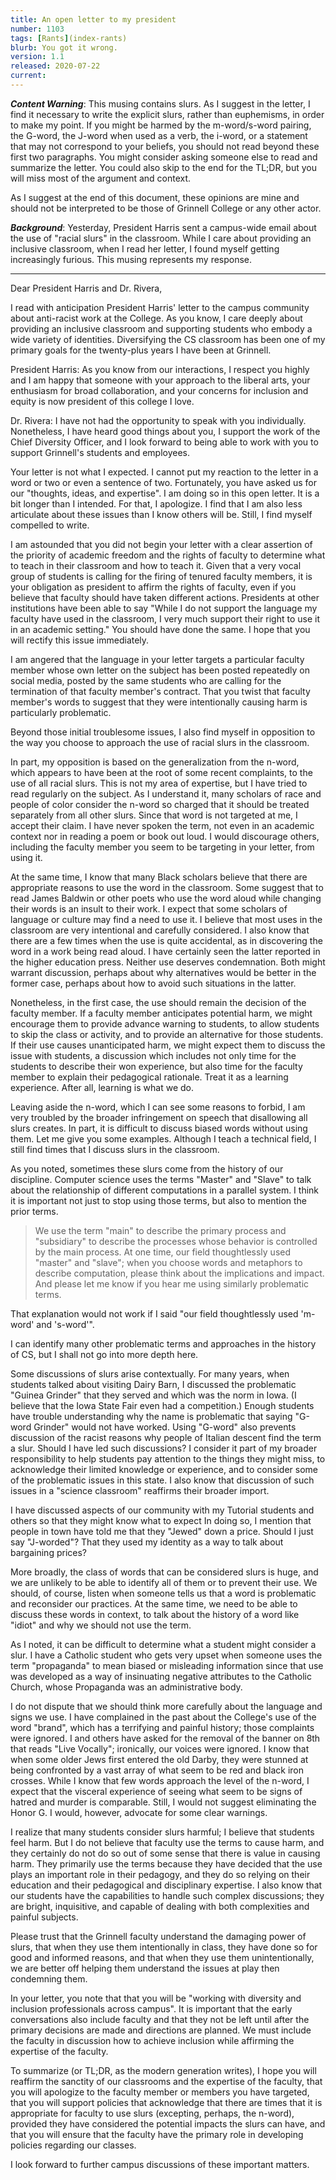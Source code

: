 ```yaml
---
title: An open letter to my president
number: 1103
tags: [Rants](index-rants)
blurb: You got it wrong.
version: 1.1
released: 2020-07-22
current: 
---
```

**_Content Warning_**: This musing contains slurs.  As I suggest
in the letter, I find it necessary to write the explicit slurs,
rather than euphemisms, in order to make my point.  If you might
be harmed by the m-word/s-word pairing, the G-word, the J-word when
used as a verb, the i-word, or a statement that may not correspond
to your beliefs, you should not read beyond these first two paragraphs.
You might consider asking someone else to read and summarize the
letter.  You could also skip to the end for the TL;DR, but you will
miss most of the argument and context.

As I suggest at the end of this document, these opinions are mine
and should not be interpreted to be those of Grinnell College or
any other actor.

**_Background_**: Yesterday, President Harris sent a campus-wide email
about the use of "racial slurs" in the classroom.  While I care about
providing an inclusive classroom, when I read her letter, I found myself
getting increasingly furious.  This musing represents my response.

---

Dear President Harris and Dr. Rivera,

I read with anticipation President Harris' letter to the campus
community about anti-racist work at the College.  As you know, I
care deeply about providing an inclusive classroom and supporting
students who embody a wide variety of identities.  Diversifying the
CS classroom has been one of my primary goals for the twenty-plus
years I have been at Grinnell.

President Harris: As you know from our interactions, I respect you
highly and I am happy that someone with your approach to the liberal
arts, your enthusiasm for broad collaboration, and your concerns
for inclusion and equity is now president of this college I love.

Dr. Rivera: I have not had the opportunity to speak with you
individually.  Nonetheless, I have heard good things about you, I
support the work of the Chief Diversity Officer, and I look forward
to being able to work with you to support Grinnell's students and
employees.

Your letter is not what I expected.  I cannot put my reaction to
the letter in a word or two or even a sentence of two.  Fortunately,
you have asked us for our "thoughts, ideas, and expertise".  I am
doing so in this open letter.  It is a bit longer than I intended.
For that, I apologize.  I find that I am also less articulate about
these issues than I know others will be.  Still, I find myself
compelled to write.

I am astounded that you did not begin your letter with a clear
assertion of the priority of academic freedom and the rights of
faculty to determine what to teach in their classroom and how to
teach it.  Given that a very vocal group of students is calling for
the firing of tenured faculty members, it is your obligation as
president to affirm the rights of faculty, even if you believe that
faculty should have taken different actions.  Presidents at other
institutions have been able to say "While I do not support the
language my faculty have used in the classroom, I very much support
their right to use it in an academic setting." You should have done
the same.  I hope that you will rectify this issue immediately.

I am angered that the language in your letter targets a particular
faculty member whose own letter on the subject has been posted
repeatedly on social media, posted by the same students who are
calling for the termination of that faculty member's contract.  That
you twist that faculty member's words to suggest that they were
intentionally causing harm is particularly problematic.

Beyond those initial troublesome issues, I also find myself in
opposition to the way you choose to approach the use of racial slurs
in the classroom.

In part, my opposition is based on the generalization from the
n-word, which appears to have been at the root of some recent
complaints, to the use of all racial slurs.  This is not my area
of expertise, but I have tried to read regularly on the subject.
As I understand it, many scholars of race and people of color
consider the n-word so charged that it should be treated separately
from all other slurs.  Since that word is not targeted at me, I
accept their claim.  I have never spoken the term, not even in an
academic context nor in reading a poem or book out loud.  I would
discourage others, including the faculty member you seem to be
targeting in your letter, from using it.

At the same time, I know that many Black scholars believe that there
are appropriate reasons to use the word in the classroom. Some
suggest that to read James Baldwin or other poets who use the word
aloud while changing their words is an insult to their work.  I
expect that some scholars of language or culture may find a need
to use it.  I believe that most uses in the classroom are very
intentional and carefully considered.  I also know that there are
a few times when the use is quite accidental, as in discovering the
word in a work being read aloud.  I have certainly seen the latter
reported in the higher education press.  Neither use deserves
condemnation.  Both might warrant discussion, perhaps about why
alternatives would be better in the former case, perhaps about how
to avoid such situations in the latter.  

Nonetheless, in the first case, the use should remain the decision
of the faculty member.  If a faculty member anticipates potential
harm, we might encourage them to provide advance warning to students,
to allow students to skip the class or activity, and to provide an
alternative for those students.  If their use causes unanticipated
harm, we might expect them to discuss the issue with students, a
discussion which includes not only time for the students to describe
their won experience, but also time for the faculty member to explain
their pedagogical rationale.  Treat it as a learning experience.
After all, learning is what we do.

Leaving aside the n-word, which I can see some reasons to forbid,
I am very troubled by the broader infringement on speech that
disallowing all slurs creates.  In part, it is difficult to discuss
biased words without using them.  Let me give you some examples.
Although I teach a technical field, I still find times that I discuss
slurs in the classroom.

As you noted, sometimes these slurs come from the history of our
discipline.  Computer science uses the terms "Master" and "Slave"
to talk about the relationship of different computations in a
parallel system.  I think it is important not just to stop using
those terms, but also to mention the prior terms.  

> We use the term "main" to describe the primary process and
"subsidiary" to describe the processes whose behavior is controlled
by the main process.  At one time, our field thoughtlessly used
"master" and "slave"; when you choose words and metaphors to describe
computation, please think about the implications and impact.  And
please let me know if you hear me using similarly problematic terms.

That explanation would not work if I said "our field thoughtlessly
used 'm-word' and 's-word'".

I can identify many other problematic terms and approaches in the
history of CS, but I shall not go into more depth here.

Some discussions of slurs arise contextually.  For many years, when
students talked about visiting Dairy Barn, I discussed the problematic
"Guinea Grinder" that they served and which was the norm in Iowa.
(I believe that the Iowa State Fair even had a competition.)  Enough
students have trouble understanding why the name is problematic
that saying "G-word Grinder" would not have worked.  Using "G-word"
also prevents discussion of the racist reasons why people of Italian
descent find the term a slur.  Should I have led such discussions?
I consider it part of my broader responsibility to help students
pay attention to the things they might miss, to acknowledge their
limited knowledge or experience, and to consider some of the
problematic issues in this state.  I also know that discussion of
such issues in a "science classroom" reaffirms their broader import.

I have discussed aspects of our community with my Tutorial students
and others so that they might know what to expect  In doing so, I
mention that people in town have told me that they "Jewed" down a
price.  Should I just say "J-worded"?  That they used my identity
as a way to talk about bargaining prices?

More broadly, the class of words that can be considered slurs is
huge, and we are unlikely to be able to identify all of them or
to prevent their use.  We should, of course, listen when someone
tells us that a word is problematic and reconsider our practices.
At the same time, we need to be able to discuss these words in
context, to talk about the history of a word like "idiot" and why
we should not use the term.

As I noted, it can be difficult to determine what a student might
consider a slur.  I have a Catholic student who gets very upset
when someone uses the term "propaganda" to mean biased or misleading
information since that use was developed as a way of insinuating
negative attributes to the Catholic Church, whose Propaganda was
an administrative body.

I do not dispute that we should think more carefully about the
language and signs we use.  I have complained in the past about the
College's use of the word "brand", which has a terrifying and painful
history; those complaints were ignored.  I and others have asked
for the removal of the banner on 8th that reads "Live Vocally";
ironically, our voices were ignored.  I know that when some older
Jews first entered the old Darby, they were stunned at being
confronted by a vast array of what seem to be red and black iron
crosses.  While I know that few words approach the level of the
n-word, I expect that the visceral experience of seeing what seem
to be signs of hatred and murder is comparable.  Still, I would not
suggest eliminating the Honor G.  I would, however, advocate for
some clear warnings.

I realize that many students consider slurs harmful; I believe that
students feel harm.  But I do not believe that faculty use the terms
to cause harm, and they certainly do not do so out of some sense
that there is value in causing harm.  They primarily use the terms
because they have decided that the use plays an important role in
their pedagogy, and they do so relying on their education and their
pedagogical and disciplinary expertise.  I also know that our
students have the capabilities to handle such complex discussions;
they are bright, inquisitive, and capable of dealing with both
complexities and painful subjects.

Please trust that the Grinnell faculty understand the damaging power
of slurs, that when they use them intentionally in class, they have
done so for good and informed reasons, and that when they use them
unintentionally, we are better off helping them understand the issues
at play then condemning them.

In your letter, you note that that you will be "working with diversity
and inclusion professionals across campus".  It is important that the
early conversations also include faculty and that they not be left
until after the primary decisions are made and directions are planned.
We must include the faculty in discussion how to achieve inclusion while
affirming the expertise of the faculty.

To summarize (or TL;DR, as the modern generation writes), I hope
you will reaffirm the sanctity of our classrooms and the expertise
of the faculty, that you will apologize to the faculty member or
members you have targeted, that you will support policies that
acknowledge that there are times that it is appropriate for faculty
to use slurs (excepting, perhaps, the n-word), provided they have
considered the potential impacts the slurs can have, and that you
will ensure that the faculty have the primary role in developing
policies regarding our classes.

I look forward to further campus discussions of these important
matters.

